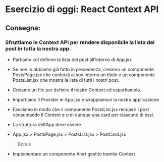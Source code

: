 # Esercizio di oggi: React Context API

## Consegna:

### Sfruttiamo le Context API per rendere disponibile la lista dei post in tutta la nostra app.

- Partiamo col definire la lista dei post all’interno di App.jsx

- Se non lo abbiamo già fatto in precedenza, creiamo un componente PostsPage.jsx  che conterrà al suo interno un titolo e un componente PostsList.jsx  che mostra la lista di tutti i nostri post.

- Creiamo un file per definire il nostro Context ed esportiamolo.

- Importiamo il Provider in App.jsx e wrappiamoci la nostra applicazione

- Facciamo in modo che il componente PostsList.jsx recuperi i post consumando il Context e crei dunque una card per ciascuno di essi.

- La struttura dell’App deve essere
 -  App.jsx > PostsPage.jsx > PostsList.jsx   > PostCard.jsx

> Bonus

- Implementare un componente Alert gestito tramite Context